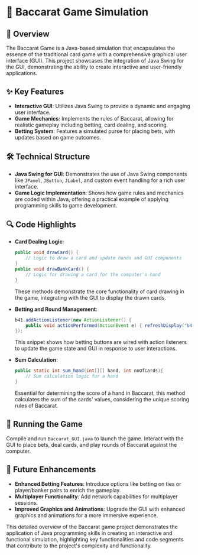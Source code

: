 # 🎲 Baccarat Game Simulation

## 🌟 Overview
The Baccarat Game is a Java-based simulation that encapsulates the essence of the traditional card game with a comprehensive graphical user interface (GUI). This project showcases the integration of Java Swing for the GUI, demonstrating the ability to create interactive and user-friendly applications.

## ✨ Key Features
- **Interactive GUI**: Utilizes Java Swing to provide a dynamic and engaging user interface.
- **Game Mechanics**: Implements the rules of Baccarat, allowing for realistic gameplay including betting, card dealing, and scoring.
- **Betting System**: Features a simulated purse for placing bets, with updates based on game outcomes.

## 🛠️ Technical Structure
- **Java Swing for GUI**: Demonstrates the use of Java Swing components like `JPanel`, `JButton`, `JLabel`, and custom event handling for a rich user interface.
- **Game Logic Implementation**: Shows how game rules and mechanics are coded within Java, offering a practical example of applying programming skills to game development.

## 🔍 Code Highlights
- **Card Dealing Logic**:
  ```java
  public void drawCard() {
      // Logic to draw a card and update hands and GUI components
  }
  public void drawBankCard() {
      // Logic for drawing a card for the computer's hand
  }
  ```
  These methods demonstrate the core functionality of card drawing in the game, integrating with the GUI to display the drawn cards.

- **Betting and Round Management**:
  ```java
  b41.addActionListener(new ActionListener() {
      public void actionPerformed(ActionEvent e) { refreshDisplay("b41"); }
  });
  ```
  This snippet shows how betting buttons are wired with action listeners to update the game state and GUI in response to user interactions.

- **Sum Calculation**:
  ```java
  public static int sum_hand(int[][] hand, int noOfCards){
      // Sum calculation logic for a hand
  }
  ```
  Essential for determining the score of a hand in Baccarat, this method calculates the sum of the cards' values, considering the unique scoring rules of Baccarat.

## 🚀 Running the Game
Compile and run `Baccarat_GUI.java` to launch the game. Interact with the GUI to place bets, deal cards, and play rounds of Baccarat against the computer.

## 🎨 Future Enhancements
- **Enhanced Betting Features**: Introduce options like betting on ties or player/banker pairs to enrich the gameplay.
- **Multiplayer Functionality**: Add network capabilities for multiplayer sessions.
- **Improved Graphics and Animations**: Upgrade the GUI with enhanced graphics and animations for a more immersive experience.

This detailed overview of the Baccarat game project demonstrates the application of Java programming skills in creating an interactive and functional simulation, highlighting key functionalities and code segments that contribute to the project's complexity and functionality.
